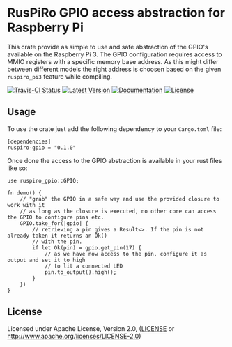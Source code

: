 # RusPiRo GPIO access abstraction for Raspberry Pi

This crate provide as simple to use and safe abstraction of the GPIO's available on the Raspberry Pi 3. The GPIO 
configuration requires access to MMIO registers with a specific memory base address. As this might differ between
different models the right address is choosen based on the given ``ruspiro_pi3`` feature while compiling.

[![Travis-CI Status](https://api.travis-ci.org/RusPiRo/ruspiro-gpio.svg?branch=master)](https://travis-ci.org/RusPiRo/ruspiro-gpio)
[![Latest Version](https://img.shields.io/crates/v/ruspiro-gpio.svg)](https://crates.io/crates/ruspiro-gpio)
[![Documentation](https://docs.rs/ruspiro-gpio/badge.svg)](https://docs.rs/ruspiro-gpio)
[![License](https://img.shields.io/crates/l/ruspiro-gpio.svg)](https://github.com/RusPiRo/ruspiro-gpio#license)


## Usage

To use the crate just add the following dependency to your ``Cargo.toml`` file:
```
[dependencies]
ruspiro-gpio = "0.1.0"
```

Once done the access to the GPIO abstraction is available in your rust files like so:
```
use ruspiro_gpio::GPIO;

fn demo() {
    // "grab" the GPIO in a safe way and use the provided closure to work with it
    // as long as the closure is executed, no other core can access the GPIO to configure pins etc.
    GPIO.take_for(|gpio| {
        // retrieving a pin gives a Result<>. If the pin is not already taken it returns an Ok()
        // with the pin.
        if let Ok(pin) = gpio.get_pin(17) {
            // as we have now access to the pin, configure it as output and set it to high
            // to lit a connected LED
            pin.to_output().high();
        }
    })
}
```


## License
Licensed under Apache License, Version 2.0, ([LICENSE](LICENSE) or http://www.apache.org/licenses/LICENSE-2.0)